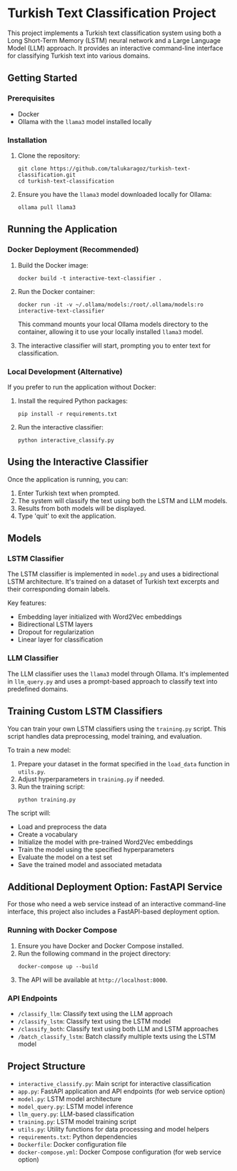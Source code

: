 # Turkish Text Classification Project

This project implements a Turkish text classification system using both a Long Short-Term Memory (LSTM) neural network and a Large Language Model (LLM) approach. It provides an interactive command-line interface for classifying Turkish text into various domains.

## Getting Started

### Prerequisites

- Docker
- Ollama with the `llama3` model installed locally

### Installation

1. Clone the repository:
   ```
   git clone https://github.com/talukaragoz/turkish-text-classification.git
   cd turkish-text-classification
   ```

2. Ensure you have the `llama3` model downloaded locally for Ollama:
   ```
   ollama pull llama3
   ```

## Running the Application

### Docker Deployment (Recommended)

1. Build the Docker image:
   ```
   docker build -t interactive-text-classifier .
   ```

2. Run the Docker container:
   ```
   docker run -it -v ~/.ollama/models:/root/.ollama/models:ro interactive-text-classifier
   ```

   This command mounts your local Ollama models directory to the container, allowing it to use your locally installed `llama3` model.

3. The interactive classifier will start, prompting you to enter text for classification.

### Local Development (Alternative)

If you prefer to run the application without Docker:

1. Install the required Python packages:
   ```
   pip install -r requirements.txt
   ```

2. Run the interactive classifier:
   ```
   python interactive_classify.py
   ```

## Using the Interactive Classifier

Once the application is running, you can:

1. Enter Turkish text when prompted.
2. The system will classify the text using both the LSTM and LLM models.
3. Results from both models will be displayed.
4. Type 'quit' to exit the application.

## Models

### LSTM Classifier

The LSTM classifier is implemented in `model.py` and uses a bidirectional LSTM architecture. It's trained on a dataset of Turkish text excerpts and their corresponding domain labels.

Key features:
- Embedding layer initialized with Word2Vec embeddings
- Bidirectional LSTM layers
- Dropout for regularization
- Linear layer for classification

### LLM Classifier

The LLM classifier uses the `llama3` model through Ollama. It's implemented in `llm_query.py` and uses a prompt-based approach to classify text into predefined domains.

## Training Custom LSTM Classifiers

You can train your own LSTM classifiers using the `training.py` script. This script handles data preprocessing, model training, and evaluation.

To train a new model:

1. Prepare your dataset in the format specified in the `load_data` function in `utils.py`.
2. Adjust hyperparameters in `training.py` if needed.
3. Run the training script:
   ```
   python training.py
   ```

The script will:
- Load and preprocess the data
- Create a vocabulary
- Initialize the model with pre-trained Word2Vec embeddings
- Train the model using the specified hyperparameters
- Evaluate the model on a test set
- Save the trained model and associated metadata

## Additional Deployment Option: FastAPI Service

For those who need a web service instead of an interactive command-line interface, this project also includes a FastAPI-based deployment option.

### Running with Docker Compose

1. Ensure you have Docker and Docker Compose installed.
2. Run the following command in the project directory:
   ```
   docker-compose up --build
   ```
3. The API will be available at `http://localhost:8000`.

### API Endpoints

- `/classify_llm`: Classify text using the LLM approach
- `/classify_lstm`: Classify text using the LSTM model
- `/classify_both`: Classify text using both LLM and LSTM approaches
- `/batch_classify_lstm`: Batch classify multiple texts using the LSTM model

## Project Structure

- `interactive_classify.py`: Main script for interactive classification
- `app.py`: FastAPI application and API endpoints (for web service option)
- `model.py`: LSTM model architecture
- `model_query.py`: LSTM model inference
- `llm_query.py`: LLM-based classification
- `training.py`: LSTM model training script
- `utils.py`: Utility functions for data processing and model helpers
- `requirements.txt`: Python dependencies
- `Dockerfile`: Docker configuration file
- `docker-compose.yml`: Docker Compose configuration (for web service option)